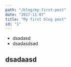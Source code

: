 ```yaml
---
path: "/blog/my-first-post"
date: "2017-11-07"
title: "My first blog post"
id: "1"
---
```



- dsadasd
- dsadasdsad

## dsadaasd